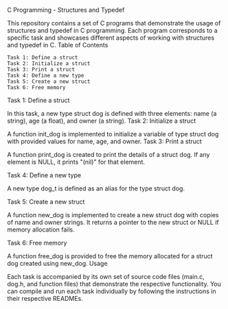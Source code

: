 C Programming - Structures and Typedef

This repository contains a set of C programs that demonstrate the usage of structures and typedef in C programming. Each program corresponds to a specific task and showcases different aspects of working with structures and typedef in C.
Table of Contents

    Task 1: Define a struct
    Task 2: Initialize a struct
    Task 3: Print a struct
    Task 4: Define a new type
    Task 5: Create a new struct
    Task 6: Free memory

Task 1: Define a struct

In this task, a new type struct dog is defined with three elements: name (a string), age (a float), and owner (a string).
Task 2: Initialize a struct

A function init_dog is implemented to initialize a variable of type struct dog with provided values for name, age, and owner.
Task 3: Print a struct

A function print_dog is created to print the details of a struct dog. If any element is NULL, it prints "(nil)" for that element.

Task 4: Define a new type

A new type dog_t is defined as an alias for the type struct dog.

Task 5: Create a new struct

A function new_dog is implemented to create a new struct dog with copies of name and owner strings. It returns a pointer to the new struct or NULL if memory allocation fails.

Task 6: Free memory

A function free_dog is provided to free the memory allocated for a struct dog created using new_dog.
Usage

Each task is accompanied by its own set of source code files (main.c, dog.h, and function files) that demonstrate the respective functionality. You can compile and run each task individually by following the instructions in their respective READMEs.
